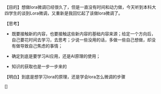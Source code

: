 【目的】想做lora微调已经很久了，但是一直没有时间和动力做，今天听到本科大四学生的谈到Lora微调，又重新是我回忆起了该做lora微调了。

【思考】

- 既要接触新的内容，也要接触这些新内容的基础内容来源；给定一个方向后，自己要花时间去学习，去思考；少说一些没用的话，多做一些自己想做，却没有做导致自己焦虑的事情；

- 确定到底是要学习AI应用，还是AI原理的使用；
- 知识的获取也是一步一步来的

【明白】到底是想学习lora的原理，还是学会lora怎么微调的步骤



[]